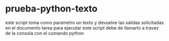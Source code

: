 # prueba-python-texto
este script toma como parametro un texto y devuelve las salidas solicitadas en el documento tarea
para ejecutar este script debe de llamarlo a travez de la consola con el comando python <script> --text_path <ubicacion_del_texto>
donde <script> es el archivo "funcon" y <ubicacion_del_texto> es la locacion del texto en .txt dentro del almacenamiento del dispositivo donde
se esta corriendo el script
